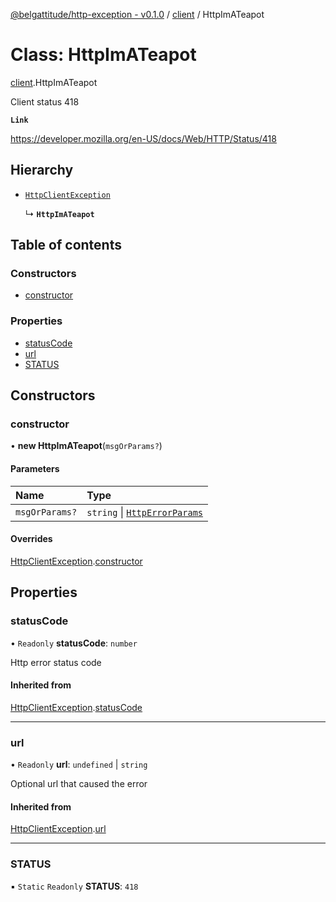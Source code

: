 [@belgattitude/http-exception - v0.1.0](../README.md) / [client](../modules/client.md) / HttpImATeapot

# Class: HttpImATeapot

[client](../modules/client.md).HttpImATeapot

Client status 418

**`Link`**

https://developer.mozilla.org/en-US/docs/Web/HTTP/Status/418

## Hierarchy

- [`HttpClientException`](base.HttpClientException.md)

  ↳ **`HttpImATeapot`**

## Table of contents

### Constructors

- [constructor](client.HttpImATeapot.md#constructor)

### Properties

- [statusCode](client.HttpImATeapot.md#statuscode)
- [url](client.HttpImATeapot.md#url)
- [STATUS](client.HttpImATeapot.md#status)

## Constructors

### constructor

• **new HttpImATeapot**(`msgOrParams?`)

#### Parameters

| Name           | Type                                                                 |
| :------------- | :------------------------------------------------------------------- |
| `msgOrParams?` | `string` \| [`HttpErrorParams`](../modules/types.md#httperrorparams) |

#### Overrides

[HttpClientException](base.HttpClientException.md).[constructor](base.HttpClientException.md#constructor)

## Properties

### statusCode

• `Readonly` **statusCode**: `number`

Http error status code

#### Inherited from

[HttpClientException](base.HttpClientException.md).[statusCode](base.HttpClientException.md#statuscode)

---

### url

• `Readonly` **url**: `undefined` \| `string`

Optional url that caused the error

#### Inherited from

[HttpClientException](base.HttpClientException.md).[url](base.HttpClientException.md#url)

---

### STATUS

▪ `Static` `Readonly` **STATUS**: `418`
